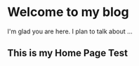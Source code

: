 # Welcome to my blog

I'm glad you are here. I plan to talk about ...

## This is my Home Page Test
